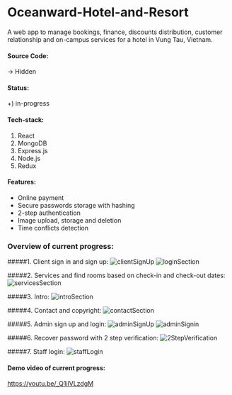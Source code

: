 # Oceanward-Hotel-and-Resort
A web app to manage bookings, finance, discounts distribution, customer relationship and on-campus services for a hotel in Vung Tau, Vietnam.

#### Source Code:
-> Hidden

#### Status: 
+) in-progress

#### Tech-stack: 
1. React
2. MongoDB
3. Express.js
4. Node.js
5. Redux

#### Features:
- Online payment
- Secure passwords storage with hashing
- 2-step authentication
- Image upload, storage and deletion
- Time conflicts detection

### Overview of current progress:
#####1. Client sign in and sign up:
![clientSignUp](https://github.com/TonyPhan0505/Oceanward-Hotel-and-Resort/assets/87828913/0b141ac0-a1c3-4fc4-9dce-616d159fbef7)
![loginSection](https://github.com/TonyPhan0505/Oceanward-Hotel-and-Resort/assets/87828913/a8f575f7-fc30-4592-94e1-81929e1ea09d)



#####2. Services and find rooms based on check-in and check-out dates:
![servicesSection](https://github.com/TonyPhan0505/Oceanward-Hotel-and-Resort/assets/87828913/5279da78-24d8-4d86-9efc-b59c57565139)



#####3. Intro:
![introSection](https://github.com/TonyPhan0505/Oceanward-Hotel-and-Resort/assets/87828913/0acb6b97-73c0-4599-a883-4626632810e2)



#####4. Contact and copyright:
![contactSection](https://github.com/TonyPhan0505/Oceanward-Hotel-and-Resort/assets/87828913/271a7d37-68f1-410f-b668-772d77e2b553)



#####5. Admin sign up and login:
![adminSignUp](https://github.com/TonyPhan0505/Oceanward-Hotel-and-Resort/assets/87828913/ece1ec36-5f24-49f8-b489-01d76896c9c2)
![adminSignin](https://github.com/TonyPhan0505/Oceanward-Hotel-and-Resort/assets/87828913/bdb06849-9968-4473-9dea-24ede46c2058)



#####6. Recover password with 2 step verification:
![2StepVerification](https://github.com/TonyPhan0505/Oceanward-Hotel-and-Resort/assets/87828913/de534e87-1fcc-4c82-ad0d-92723b57975c)



#####7. Staff login:
![staffLogin](https://github.com/TonyPhan0505/Oceanward-Hotel-and-Resort/assets/87828913/3d0c7db9-fac4-4194-86f3-7af7a5a56b70)


#### Demo video of current progress:
https://youtu.be/_Q1ilVLzdgM
